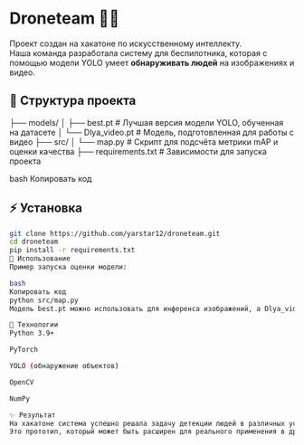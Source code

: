 # Droneteam 🚁🤖

Проект создан на хакатоне по искусственному интеллекту.  
Наша команда разработала систему для беспилотника, которая с помощью модели YOLO умеет **обнаруживать людей** на изображениях и видео.

## 📂 Структура проекта
├── models/
│ ├── best.pt # Лучшая версия модели YOLO, обученная на датасете
│ └── Dlya_video.pt # Модель, подготовленная для работы с видео
├── src/
│ └── map.py # Скрипт для подсчёта метрики mAP и оценки качества
├── requirements.txt # Зависимости для запуска проекта

bash
Копировать код

## ⚡ Установка
```bash
git clone https://github.com/yarstar12/droneteam.git
cd droneteam
pip install -r requirements.txt
🚀 Использование
Пример запуска оценки модели:

bash
Копировать код
python src/map.py
Модель best.pt можно использовать для инференса изображений, а Dlya_video.pt — для обработки потокового видео.

🧠 Технологии
Python 3.9+

PyTorch

YOLO (обнаружение объектов)

OpenCV

NumPy

✨ Результат
На хакатоне система успешно решала задачу детекции людей в различных условиях.
Это прототип, который может быть расширен для реального применения в дронах для поиска и спасения людей.
